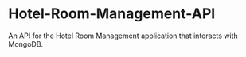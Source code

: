 # Hotel-Room-Management-API
An API for the Hotel Room Management application that interacts with MongoDB.
